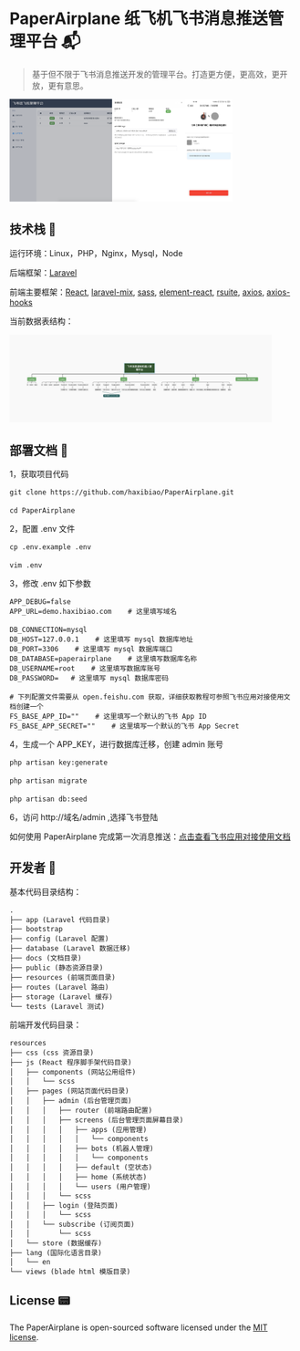 # PaperAirplane 纸飞机飞书消息推送管理平台 📬

> 基于但不限于飞书消息推送开发的管理平台。打造更方便，更高效，更开放，更有意思。


<img height="180" alt="databash_design" src="docs/assets/admin_apps_page.png" /><img height="180" alt="databash_design" src="docs/assets/user_subscribe_page.jpg" /><br/>

## 技术栈 🎨

运行环境：Linux，PHP，Nginx，Mysql，Node

后端框架：[Laravel](https://github.com/laravel/laravel)

前端主要框架：[React](https://github.com/facebook/react), [laravel-mix](https://github.com/JeffreyWay/laravel-mix), [sass](https://www.npmjs.com/package/sass), [element-react](https://www.npmjs.com/package/element-react), [rsuite](https://www.npmjs.com/package/rsuite), [axios](https://www.npmjs.com/package/axios), [axios-hooks](https://www.npmjs.com/package/axios-hooks)

当前数据表结构：

<img style="width: 460px;" alt="databash_design" src="docs/assets/databash_design.png" /><br/>

## 部署文档 🚀

1，获取项目代码

```
git clone https://github.com/haxibiao/PaperAirplane.git

cd PaperAirplane
```

2，配置 .env 文件

```
cp .env.example .env

vim .env
```

3，修改 .env 如下参数

```
APP_DEBUG=false
APP_URL=demo.haxibiao.com    # 这里填写域名

DB_CONNECTION=mysql
DB_HOST=127.0.0.1    # 这里填写 mysql 数据库地址
DB_PORT=3306    # 这里填写 mysql 数据库端口
DB_DATABASE=paperairplane    # 这里填写数据库名称
DB_USERNAME=root    # 这里填写数据库账号
DB_PASSWORD=   # 这里填写 mysql 数据库密码

# 下列配置文件需要从 open.feishu.com 获取，详细获取教程可参照飞书应用对接使用文档创建一个
FS_BASE_APP_ID=""    # 这里填写一个默认的飞书 App ID
FS_BASE_APP_SECRET=""    # 这里填写一个默认的飞书 App Secret

```

4，生成一个 APP_KEY，进行数据库迁移，创建 admin 账号

```
php artisan key:generate

php artisan migrate

php artisan db:seed
```

6，访问 http://域名/admin ,选择飞书登陆

如何使用 PaperAirplane 完成第一次消息推送：[点击查看飞书应用对接使用文档](https://haxibiao.feishu.cn/docs/doccnJMoBPX5g0kklGx1cv36Xuf?from=from_copylink)

## 开发者 🍗

基本代码目录结构：

```
.
├── app (Laravel 代码目录)
├── bootstrap
├── config (Laravel 配置)
├── database (Laravel 数据迁移)
├── docs (文档目录)
├── public (静态资源目录)
├── resources (前端页面目录)
├── routes (Laravel 路由)
├── storage (Laravel 缓存)
└── tests (Laravel 测试)
```

前端开发代码目录：

```
resources
├── css (css 资源目录)
├── js (React 程序脚手架代码目录)
│   ├── components (网站公用组件)
│   │   └── scss
│   ├── pages (网站页面代码目录)
│   │   ├── admin (后台管理页面)
│   │   │   ├── router (前端路由配置)
│   │   │   ├── screens (后台管理页面屏幕目录)
│   │   │   │   ├── apps (应用管理)
│   │   │   │   │   └── components
│   │   │   │   ├── bots (机器人管理)
│   │   │   │   │   └── components
│   │   │   │   ├── default (空状态)
│   │   │   │   ├── home (系统状态)
│   │   │   │   └── users (用户管理)
│   │   │   └── scss
│   │   ├── login (登陆页面)
│   │   │   └── scss
│   │   └── subscribe (订阅页面)
│   │       └── scss
│   └── store (数据缓存)
├── lang (国际化语言目录)
│   └── en
└── views (blade html 模版目录)
```

## License 📟

The PaperAirplane is open-sourced software licensed under the [MIT license](https://opensource.org/licenses/MIT).
